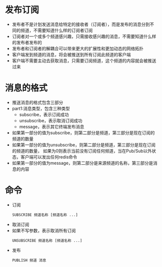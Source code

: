 # 发布订阅

* 发布者不是计划发送消息给特定的接收者（订阅者），而是发布的消息分到不同的频道，不需要知道什么样的订阅者订阅
* 订阅者对一个或多个频道感兴趣，只需接收感兴趣的消息，不需要知道什么样的发布者发布的
* 发布者和订阅者的解耦合可以带来更大的扩展性和更加动态的网络拓扑
* 客户端发到频道的消息，将会被推送到所有订阅此频道的客户端
* 客户端不需要主动去获取消息，只需要订阅频道，这个频道的内容就会被推送过来

# 消息的格式
    
* 推送消息的格式包含三部分
* part1:消息类型，包含三种类型
    * subscribe，表示订阅成功
    * unsubscribe，表示取消订阅成功
    * message，表示其它终端发布消息
* 如果第一部分的值为subscribe，则第二部分是频道，第三部分是现在订阅的频道的数量
* 如果第一部分的值为unsubscribe，则第二部分是频道，第三部分是现在订阅的频道的数量，
如果为0则表示当前没有订阅任何频道，当在Pub/Sub以外状态，客户端可以发出任何redis命令
* 如果第一部分的值为message，则第二部分是来源频道的名称，第三部分是消息的内容

# 命令

* 订阅
    ```
    SUBSCRIBE 频道名称 [频道名称 ...]
    ```
* 取消订阅
* 如果不写参数，表示取消所有订阅
    ```
    UNSUBSCRIBE 频道名称 [频道名称 ...]
    ```
* 发布
    ```
    PUBLISH 频道 消息
    ```
